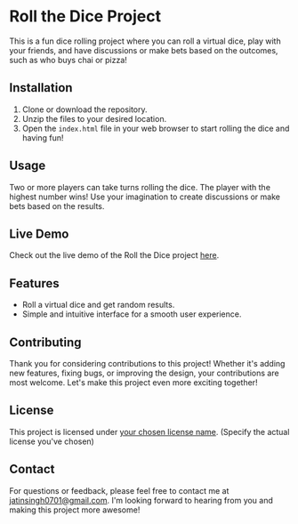# Roll the Dice Project

This is a fun dice rolling project where you can roll a virtual dice, play with your friends, and have discussions or make bets based on the outcomes, such as who buys chai or pizza!

## Installation

1. Clone or download the repository.
2. Unzip the files to your desired location.
3. Open the `index.html` file in your web browser to start rolling the dice and having fun!

## Usage

Two or more players can take turns rolling the dice. The player with the highest number wins! Use your imagination to create discussions or make bets based on the results.

## Live Demo

Check out the live demo of the Roll the Dice project [here](https://jatinsingh0701.github.io/Roll-the-Dice/).

## Features

- Roll a virtual dice and get random results.
- Simple and intuitive interface for a smooth user experience.

## Contributing

Thank you for considering contributions to this project! Whether it's adding new features, fixing bugs, or improving the design, your contributions are most welcome. Let's make this project even more exciting together!

## License

This project is licensed under [your chosen license name](link-to-license). (Specify the actual license you've chosen)

## Contact

For questions or feedback, please feel free to contact me at jatinsingh0701@gmail.com. I'm looking forward to hearing from you and making this project more awesome!

